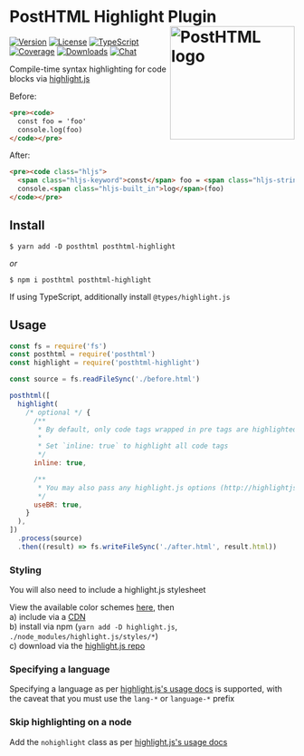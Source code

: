 # PostHTML Highlight Plugin <img align="right" width="220" height="200" title="PostHTML logo" src="http://posthtml.github.io/posthtml/logo.svg">

[![Version][npm-version-shield]][npm]
[![License][wtfpl-shield]][wtfpl]
[![TypeScript][typescript-shield]][typescript]
[![Coverage][codecov-shield]][codecov]
[![Downloads][npm-stats-shield]][npm-stats]
[![Chat][gitter-shield]][gitter]

Compile-time syntax highlighting for code blocks via [highlight.js][]

Before:

```html
<pre><code>
  const foo = 'foo'
  console.log(foo)
</code></pre>
```

After:

```html
<pre><code class="hljs">
  <span class="hljs-keyword">const</span> foo = <span class="hljs-string">'foo'</span>
  console.<span class="hljs-built_in">log</span>(foo)
</code></pre>
```

## Install

```
$ yarn add -D posthtml posthtml-highlight
```

_or_

```
$ npm i posthtml posthtml-highlight
```

If using TypeScript, additionally install `@types/highlight.js`

## Usage

```js
const fs = require('fs')
const posthtml = require('posthtml')
const highlight = require('posthtml-highlight')

const source = fs.readFileSync('./before.html')

posthtml([
  highlight(
    /* optional */ {
      /**
       * By default, only code tags wrapped in pre tags are highlighted (i.e. <pre><code><code/><pre/>)
       *
       * Set `inline: true` to highlight all code tags
       */
      inline: true,

      /**
       * You may also pass any highlight.js options (http://highlightjs.readthedocs.io/en/latest/api.html#configure-options)
       */
      useBR: true,
    }
  ),
])
  .process(source)
  .then((result) => fs.writeFileSync('./after.html', result.html))
```

### Styling

You will also need to include a highlight.js stylesheet

View the available color schemes [here](https://highlightjs.org/static/demo/), then  
a) include via a [CDN](https://cdnjs.com/libraries/highlight.js)  
b) install via npm (`yarn add -D highlight.js`, `./node_modules/highlight.js/styles/*`)  
c) download via the [highlight.js repo](https://github.com/isagalaev/highlight.js/tree/master/src/styles)

### Specifying a language

Specifying a language as per [highlight.js's usage docs][] is supported, with the caveat that you must use the `lang-*` or `language-*` prefix

### Skip highlighting on a node

Add the `nohighlight` class as per [highlight.js's usage docs][]

[highlight.js]: https://highlightjs.org/
[highlight.js's usage docs]: https://highlightjs.org/usage/
[npm]: https://www.npmjs.com/package/posthtml-highlight
[npm-version-shield]: https://img.shields.io/npm/v/posthtml-highlight.svg
[npm-stats]: http://npm-stat.com/charts.html?package=posthtml-highlight&author=&from=&to=
[npm-stats-shield]: https://img.shields.io/npm/dt/posthtml-highlight.svg?maxAge=2592000
[typescript]: https://www.typescriptlang.org/
[typescript-shield]: https://img.shields.io/badge/definitions-TypeScript-blue.svg
[codecov]: https://codecov.io/gh/posthtml/posthtml-highlight
[codecov-shield]: https://img.shields.io/codecov/c/github/posthtml/posthtml-highlight.svg
[gitter]: https://gitter.im/posthtml/posthtml
[gitter-shield]: https://badges.gitter.im/posthtml/posthtml.svg
[wtfpl]: ./LICENSE.md
[wtfpl-shield]: https://img.shields.io/npm/l/posthtml-highlight.svg

